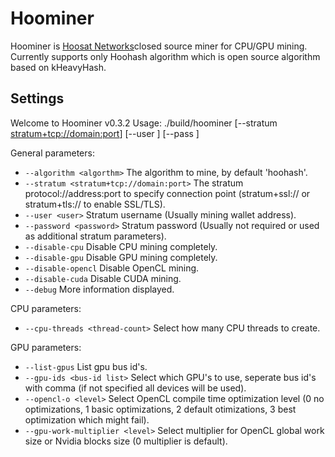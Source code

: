 # Hoominer
Hoominer is [Hoosat Networks](https://network.hoosat.fi)closed source miner for CPU/GPU mining. Currently supports only Hoohash algorithm which is open source algorithm based on kHeavyHash. 


## Settings
Welcome to Hoominer v0.3.2
Usage: ./build/hoominer [--stratum <stratum+tcp://domain:port>] [--user <user>] [--pass <pass>]

General parameters: 
- `--algorithm <algorthm>`                          The algorithm to mine, by default 'hoohash'.
- `--stratum <stratum+tcp://domain:port>`           The stratum protocol://address:port to specify connection point (stratum+ssl:// or stratum+tls:// to enable SSL/TLS).
- `--user <user>`                                   Stratum username (Usually mining wallet address).
- `--password <password>`                           Stratum password (Usually not required or used as additional stratum parameters).
- `--disable-cpu`                                   Disable CPU mining completely.
- `--disable-gpu`                                   Disable GPU mining completely.
- `--disable-opencl`                                Disable OpenCL mining.
- `--disable-cuda`                                  Disable CUDA mining.
- `--debug`                                         More information displayed.

CPU parameters: 
- `--cpu-threads <thread-count>`                    Select how many CPU threads to create.

GPU parameters: 
- `--list-gpus`                                     List gpu bus id's.
- `--gpu-ids <bus-id list>`                         Select which GPU's to use, seperate bus id's with comma (if not specified all devices will be used).
- `--opencl-o <level>`                              Select OpenCL compile time optimization level (0 no optimizations, 1 basic optimizations, 2 default otimizations, 3 best optimization which might fail).
- `--gpu-work-multiplier <level>`                   Select multiplier for OpenCL global work size or Nvidia blocks size (0 multiplier is default). 
